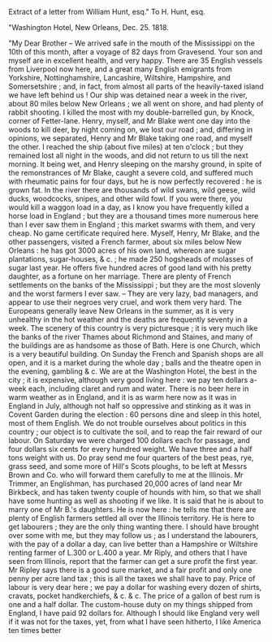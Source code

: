 Extract of a letter from William Hunt, esq."  To H.
                        Hunt, esq."Washington Hotel, New Orleans, Dec. 25. 1818."My Dear Brother – We arrived safe in the mouth
                    of the Mississippi on the 10th of this month, after a voyage of 82
                    days from Gravesend. Your son and myself are in excellent health, and very
                    happy. There are 35 English vessels from Liverpool now here, and a great
                    many English emigrants from Yorkshire, Nottinghamshire, Lancashire, Wiltshire, Hampshire, and Somersetshire ; and, in
                    fact, from almost all parts of the heavily-taxed island we have left behind
                    us ! Our ship was detained near a week in the river, about 80 miles below
                    New Orleans ; we all went on shore, and had plenty of rabbit shooting.
                    I killed the most with my double-barrelled gun, by Knock, corner of
                    Fetter-lane. Henry, myself, and Mr Blake went one day into the woods to
                    kill deer, by night coming on, we lost our road ; and, differing
                    in opinions, we separated, Henry and Mr Blake taking one road, and myself the other. I reached the ship (about five miles) at ten
                    o'clock ; but they remained lost all night in the woods, and did not
                    return to us till the next morning. It being wet, and Henry sleeping on the
                    marshy ground, in spite of the remonstrances of Mr Blake, caught a severe
                    cold, and suffered much with rheumatic pains for four days, but he is
                    now perfectly recovered : he is grown fat. In the river there are thousands
                    of wild swans, wild geese, wild ducks, woodcocks, snipes, and other wild
                    fowl. If you were there, you would kill a waggon load in a day, as I
                    know you have frequently killed a horse load in England ; but
                    they are a thousand times more numerous here than I ever saw them in
                    England ; this market swarms with them, and very cheap. No game certificate
                    required here. Myself, Henry, Mr Blake, and the other passengers, visited a French farmer, about six miles below New Orleans : he has
                    got 3000 acres of his own land, whereon are sugar plantations,
                    sugar-houses, & c. ; he made 250 hogsheads of molasses of sugar last
                    year. He offers five hundred acres of good land with his pretty daughter,
                    as a fortune on her marriage. There are plenty of French settlements
                    on the banks of the Mississippi ; but they are the most slovenly and the
                    worst farmers I ever saw. –  They are very lazy, bad managers, and
                    appear to use their negroes very cruel, and work them very hard. The
                    Europeans generally leave New Orleans in the summer, as it is very
                    unhealthy in the hot weather and the deaths are frequently seventy in a
                    week. The scenery of this country is very picturesque ; it is very much
                    like the banks of the river Thames about Richmond and Staines, and
                    many of the buildings are as handsome as those of Bath. Here is one Church,
                    which is a very beautiful building. On Sunday the French and Spanish shops are all open, and it is a market during the
                    whole day ; balls and the theatre open in the evening, gambling &
                    c. We are at the Washington Hotel, the best in the city ; it is expensive,
                    although very good living here : we pay ten dollars a-week each, including
                    claret and rum and water. There is no beer here in warm weather as in
                    England, and it is as warm here now as it was in England in July, although
                    not half so oppressive and stinking as it was in Covent Garden during the
                        election : 60 persons dine and sleep in this hotel, most of
                    them English. We do not trouble ourselves about politics in
                    this country ; our object is to cultivate the soil, and to reap the fair
                    reward of our labour. On Saturday we were charged 100 dollars each for
                    passage, and four dollars six cents for every hundred weight. We have three
                    and a half tons weight with us. Do pray send me four quarters of the
                    best peas, rye, grass seed, and some more of Hill's Scots ploughs, to be
                    left at Messrs Brown and Co. who will forward them carefully to me at the
                    Illinois. Mr Trimmer, an Englishman, has purchased 20,000 acres of
                    land near Mr Birkbeck, and has taken twenty couple of hounds with him, so
                    that we shall have some hunting as well as shooting if we like. It is said
                    that he is about to marry one of Mr B.'s daughters. He is now here : he
                    tells me that there are plenty of English farmers settled all over the
                    Illinois territory. He is here to get labourers ; they are the only thing
                    wanting there. I should have brought over some with me, but they may follow
                    us ; as I understand the labourers, with the pay of a dollar a
                    day, can live better than a Hampshire or Wiltshire renting farmer of
                    L.300 or L.400 a year. Mr Riply, and others that I have seen from Illinois,
                    report that the farmer can get a sure profit the first year. Mr Ripley says
                    there is a good sure market, and a fair profit and only one penny per
                    acre land tax ; this is all the taxes we shall have to pay. Price of labour
                    is very dear here ; we pay a dollar for washing every dozen of shirts,
                    cravats, pocket handkerchiefs, & c. & c. The price of a
                    gallon of best rum is one and a half dollar. The custom-house duty on my
                    things shipped from England, I have paid 92 dollars for. Although I should like England very well if it was not for the taxes, yet,
                    from what I have seen hitherto, I like America ten times better